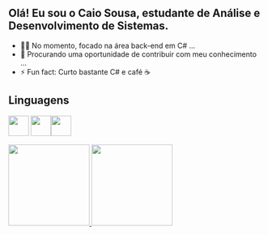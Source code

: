 ## Olá! Eu sou o Caio Sousa, estudante de Análise e Desenvolvimento de Sistemas.

- 👨‍💻 No momento, focado na área back-end em C# ...
- 🤔 Procurando uma oportunidade de contribuir com meu conhecimento ...
- ⚡ Fun fact: Curto bastante C# e café ☕

## Linguagens 
<img src="https://cdn.jsdelivr.net/gh/devicons/devicon/icons/csharp/csharp-original.svg" width="40" height="40"/> <img src="https://cdn.jsdelivr.net/gh/devicons/devicon/icons/java/java-original.svg" width="40" height="40"/><img src="https://cdn.jsdelivr.net/gh/devicons/devicon/icons/python/python-original-wordmark.svg" width="40" height="40"/>
<div><a href="https://github.com/caio-sousa10"><img height="160em" src="https://github-readme-stats.vercel.app/api/top-langs/?username=caio-sousa10&layout=compact&langs_count=7&theme=dracula"/>
<img height="160em" src="https://github-readme-stats.vercel.app/api?username=caio-sousa10&show_icons=true&theme=dracula&include_all_commits=true&count_private=true"/></div>
